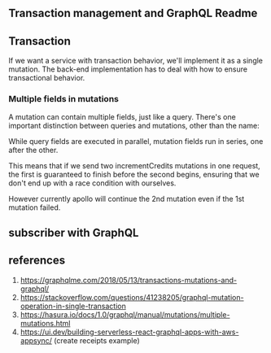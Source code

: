 ## Transaction management and GraphQL Readme

## Transaction
 If we want a service with transaction behavior, we'll implement it as a single mutation. The back-end implementation has to deal with how to ensure transactional behavior.

### Multiple fields in mutations 
  A mutation can contain multiple fields, just like a query. There's one important distinction between queries and mutations, other than the name:

  While query fields are executed in parallel, mutation fields run in series, one after the other.

  This means that if we send two incrementCredits mutations in one request, the first is guaranteed to finish before the second begins, ensuring that we don't end up with a race condition with ourselves.

  However currently apollo will continue the 2nd mutation even if the 1st mutation failed. 

## subscriber with GraphQL

## references
1. https://graphqlme.com/2018/05/13/transactions-mutations-and-graphql/
2. https://stackoverflow.com/questions/41238205/graphql-mutation-operation-in-single-transaction
3. https://hasura.io/docs/1.0/graphql/manual/mutations/multiple-mutations.html
4. https://ui.dev/building-serverless-react-graphql-apps-with-aws-appsync/  (create receipts example)